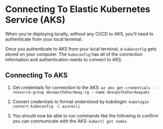 # Connecting To Elastic Kubernetes Service (AKS)

When you're deploying locally, without any CI/CD to AKS, you'll need to authenticate from your local terminal.

Once you authenticate to AKS from your local terminal, a `kubeconfig` gets stored on your computer. The `kubeconfig` has all of the connection information and authentication needs to connect to AKS.

## Connecting To AKS

1. Get credentials for connection to the AKS:
`az aks get-credentials --resource-group devopsthehardway-rg --name devopsthehardwayaks`

2. Convert credentials to format understood by kubelogin:
`kubelogin convert-kubeconfig -l azurecli`

3. You should now be able to run commands like the following to confirm you can communicate with the AKS:
`kubectl get nodes`